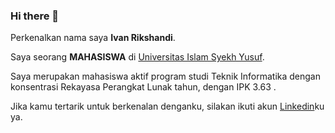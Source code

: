 ### Hi there 👋

Perkenalkan nama saya **Ivan Rikshandi**.

Saya seorang **MAHASISWA** di [Universitas Islam Syekh Yusuf](https://unis.ac.id/).

Saya merupakan mahasiswa aktif program studi Teknik Informatika dengan konsentrasi Rekayasa Perangkat Lunak tahun, dengan IPK 3.63 .

Jika kamu tertarik untuk berkenalan denganku, silakan ikuti akun [Linkedin](https://www.linkedin.com/in/ivan-rikshandi-495344194/)ku ya.
<!--
**IvanRikshandi/ivanrikshandi** is a ✨ _special_ ✨ repository because its `README.md` (this file) appears on your GitHub profile.

Here are some ideas to get you started:

- 🔭 I’m currently working on ...
- 🌱 I’m currently learning ...
- 👯 I’m looking to collaborate on ...
- 🤔 I’m looking for help with ...
- 💬 Ask me about ...
- 📫 How to reach me: ...
- 😄 Pronouns: ...
- ⚡ Fun fact: ...
-->
